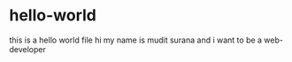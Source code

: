 # hello-world
this is a hello world file
hi my name is mudit surana and i want to be a web-developer

